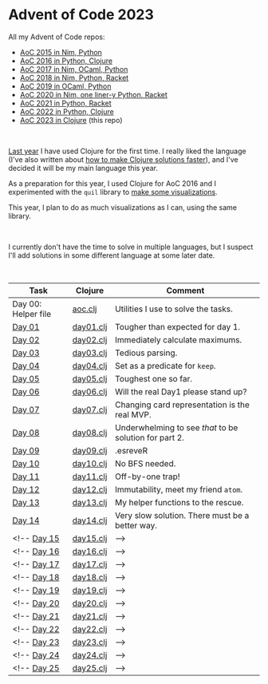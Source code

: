 # Advent of Code 2023


All my Advent of Code repos:

* [AoC 2015 in Nim, Python](https://github.com/narimiran/advent_of_code_2015)
* [AoC 2016 in Python, Clojure](https://github.com/narimiran/advent_of_code_2016)
* [AoC 2017 in Nim, OCaml, Python](https://github.com/narimiran/AdventOfCode2017)
* [AoC 2018 in Nim, Python, Racket](https://github.com/narimiran/AdventOfCode2018)
* [AoC 2019 in OCaml, Python](https://github.com/narimiran/AdventOfCode2019)
* [AoC 2020 in Nim, one liner-y Python, Racket](https://github.com/narimiran/AdventOfCode2020)
* [AoC 2021 in Python, Racket](https://github.com/narimiran/AdventOfCode2021)
* [AoC 2022 in Python, Clojure](https://github.com/narimiran/AdventOfCode2022)
* [AoC 2023 in Clojure](https://github.com/narimiran/AdventOfCode2023) (this repo)


&nbsp;


[Last year](https://github.com/narimiran/AdventOfCode2022) I have used Clojure for the first time.
I really liked the language (I've also written about [how to make Clojure solutions faster](https://narimiran.github.io/2023/01/17/advent-of-clojure.html)), and I've decided it will be my main language this year.

As a preparation for this year, I used Clojure for AoC 2016 and I experimented with the `quil` library to [make some visualizations](https://github.com/narimiran/advent_of_code_2016#visualizations).

This year, I plan to do as much visualizations as I can, using the same library.


&nbsp;


I currently don't have the time to solve in multiple languages, but I suspect I'll add solutions in some different language at some later date.


&nbsp;


Task                                          | Clojure                        | Comment
---                                           | ---                            | ---
Day 00: Helper file                           | [aoc.clj](clojure/aoc.clj)     | Utilities I use to solve the tasks.
[Day 01](http://adventofcode.com/2023/day/1)  | [day01.clj](clojure/day01.clj) | Tougher than expected for day 1.
[Day 02](http://adventofcode.com/2023/day/2)  | [day02.clj](clojure/day02.clj) | Immediately calculate maximums.
[Day 03](http://adventofcode.com/2023/day/3)  | [day03.clj](clojure/day03.clj) | Tedious parsing.
[Day 04](http://adventofcode.com/2023/day/4)  | [day04.clj](clojure/day04.clj) | Set as a predicate for `keep`.
[Day 05](http://adventofcode.com/2023/day/5)  | [day05.clj](clojure/day05.clj) | Toughest one so far.
[Day 06](http://adventofcode.com/2023/day/6)  | [day06.clj](clojure/day06.clj) | Will the real Day1 please stand up?
[Day 07](http://adventofcode.com/2023/day/7)  | [day07.clj](clojure/day07.clj) | Changing card representation is the real MVP.
[Day 08](http://adventofcode.com/2023/day/8)  | [day08.clj](clojure/day08.clj) | Underwhelming to see _that_ to be solution for part 2.
[Day 09](http://adventofcode.com/2023/day/9)  | [day09.clj](clojure/day09.clj) | .esreveR
[Day 10](http://adventofcode.com/2023/day/10) | [day10.clj](clojure/day10.clj) | No BFS needed.
[Day 11](http://adventofcode.com/2023/day/11) | [day11.clj](clojure/day11.clj) | Off-by-one trap!
[Day 12](http://adventofcode.com/2023/day/12) | [day12.clj](clojure/day12.clj) | Immutability, meet my friend `atom`.
[Day 13](http://adventofcode.com/2023/day/13) | [day13.clj](clojure/day13.clj) | My helper functions to the rescue.
[Day 14](http://adventofcode.com/2023/day/14) | [day14.clj](clojure/day14.clj) | Very slow solution. There must be a better way.
<!-- [Day 15](http://adventofcode.com/2023/day/15) | [day15.clj](clojure/day15.clj) | -->
<!-- [Day 16](http://adventofcode.com/2023/day/16) | [day16.clj](clojure/day16.clj) | -->
<!-- [Day 17](http://adventofcode.com/2023/day/17) | [day17.clj](clojure/day17.clj) | -->
<!-- [Day 18](http://adventofcode.com/2023/day/18) | [day18.clj](clojure/day18.clj) | -->
<!-- [Day 19](http://adventofcode.com/2023/day/19) | [day19.clj](clojure/day19.clj) | -->
<!-- [Day 20](http://adventofcode.com/2023/day/20) | [day20.clj](clojure/day20.clj) | -->
<!-- [Day 21](http://adventofcode.com/2023/day/21) | [day21.clj](clojure/day21.clj) | -->
<!-- [Day 22](http://adventofcode.com/2023/day/22) | [day22.clj](clojure/day22.clj) | -->
<!-- [Day 23](http://adventofcode.com/2023/day/23) | [day23.clj](clojure/day23.clj) | -->
<!-- [Day 24](http://adventofcode.com/2023/day/24) | [day24.clj](clojure/day24.clj) | -->
<!-- [Day 25](http://adventofcode.com/2023/day/25) | [day25.clj](clojure/day25.clj) | -->


&nbsp;


<!-- ## Visualizations -->

